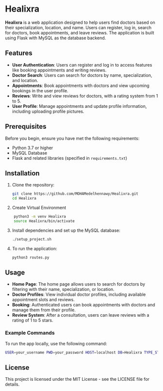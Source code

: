 # Healixra

**Healixra** is a web application designed to help users find doctors based on their specialization, location, and name. Users can register, log in, search for doctors, book appointments, and leave reviews. The application is built using Flask with MySQL as the database backend.

## Features

- **User Authentication**: Users can register and log in to access features like booking appointments and writing reviews.
- **Doctor Search**: Users can search for doctors by name, specialization, and location.
- **Appointments**: Book appointments with doctors and view upcoming bookings in the user profile.
- **Reviews**: Write and view reviews for doctors, with a rating system from 1 to 5.
- **User Profile**: Manage appointments and update profile information, including uploading profile pictures.

## Prerequisites

Before you begin, ensure you have met the following requirements:

- Python 3.7 or higher
- MySQL Database
- Flask and related libraries (specified in `requirements.txt`)

## Installation

1. Clone the repository:
    ```bash
    git clone https://github.com/MOHAMedelhennawy/Healixra.git
    cd Healixra
    ```

2. Create Virtual Environment
```bash
    python3 -m venv Healixra
    source Healixra/bin/activate
```

3. Install dependencies and set up the MySQL database:
    ```bash
    ./setup_project.sh
    ```

4. To run the application:
    ```bash
    python3 routes.py
    ```

## Usage

- **Home Page**: The home page allows users to search for doctors by filtering with their name, specialization, or location.
- **Doctor Profiles**: View individual doctor profiles, including available appointment slots and reviews.
- **Booking**: Authenticated users can book appointments with doctors and manage them from their profile.
- **Review System**: After a consultation, users can leave reviews with a rating of 1 to 5 stars.

### Example Commands

To run the app locally, use the following command:
```bash
USER=your_username PWD=your_password HOST=localhost DB=Healixra TYPE_STORAGE=db python3 routes.py
```

## License

This project is licensed under the MIT License - see the LICENSE file for details.